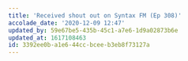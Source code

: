 ```yaml
---
title: 'Received shout out on Syntax FM (Ep 308)'
accolade_date: '2020-12-09 12:47'
updated_by: 59e67be5-435b-45c1-a7e6-1d9a02873b6e
updated_at: 1617108463
id: 3392ee0b-a1e6-44cc-bcee-b3eb8f73127a
---
```


